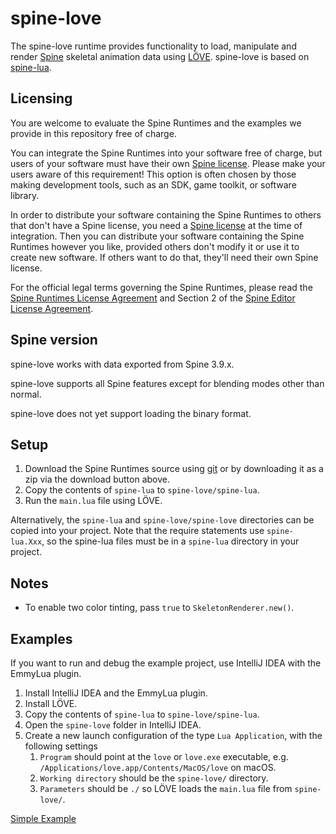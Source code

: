 # spine-love

The spine-love runtime provides functionality to load, manipulate and render [Spine](http://esotericsoftware.com) skeletal animation data using [LÖVE](https://love2d.org/). spine-love is based on [spine-lua](../spine-lua).

## Licensing
You are welcome to evaluate the Spine Runtimes and the examples we provide in this repository free of charge.

You can integrate the Spine Runtimes into your software free of charge, but users of your software must have their own [Spine license](https://esotericsoftware.com/spine-purchase). Please make your users aware of this requirement! This option is often chosen by those making development tools, such as an SDK, game toolkit, or software library.

In order to distribute your software containing the Spine Runtimes to others that don't have a Spine license, you need a [Spine license](https://esotericsoftware.com/spine-purchase) at the time of integration. Then you can distribute your software containing the Spine Runtimes however you like, provided others don't modify it or use it to create new software. If others want to do that, they'll need their own Spine license.

For the official legal terms governing the Spine Runtimes, please read the [Spine Runtimes License Agreement](http://esotericsoftware.com/spine-runtimes-license) and Section 2 of the [Spine Editor License Agreement](http://esotericsoftware.com/spine-editor-license#s2).

## Spine version

spine-love works with data exported from Spine 3.9.x.

spine-love supports all Spine features except for blending modes other than normal.

spine-love does not yet support loading the binary format.

## Setup

1. Download the Spine Runtimes source using [git](https://help.github.com/articles/set-up-git) or by downloading it as a zip via the download button above.
1. Copy the contents of `spine-lua` to `spine-love/spine-lua`.
1. Run the `main.lua` file using LÖVE.

Alternatively, the `spine-lua` and `spine-love/spine-love` directories can be copied into your project. Note that the require statements use `spine-lua.Xxx`, so the spine-lua files must be in a `spine-lua` directory in your project.

## Notes

 * To enable two color tinting, pass `true` to `SkeletonRenderer.new()`.

## Examples
If you want to run and debug the example project, use IntelliJ IDEA with the EmmyLua plugin.

1. Install IntelliJ IDEA and the EmmyLua plugin.
2. Install LÖVE.
3. Copy the contents of `spine-lua` to `spine-love/spine-lua`.
4. Open the `spine-love` folder in IntelliJ IDEA.
5. Create a new launch configuration of the type `Lua Application`, with the following settings
    1.  `Program` should point at the `love` or `love.exe` executable, e.g. `/Applications/love.app/Contents/MacOS/love` on macOS.
    2. `Working directory` should be the `spine-love/` directory.
    3. `Parameters` should be `./` so LÖVE loads the `main.lua` file from `spine-love/`.

[Simple Example](main.lua)

